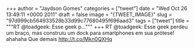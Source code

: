 
+++
author = "Jaydson Gomes"
categories = ["tweet"]
date = "Wed Oct 26 13:49:11 +0000 2011"
draft = false
image = "{TWEET_IMAGE}"
slug = "97d999cb564933528b33d99c77680495f696aad3"
tags = ["tweet"]
title = """RT @toadgeek: Esse geek p..."""
+++
RT @toadgeek: Esse geek perdeu um braço, mas construiu um dock para smartphones em sua prótese! ahahaha Que demais http://t.co/Mkn0QXHq
